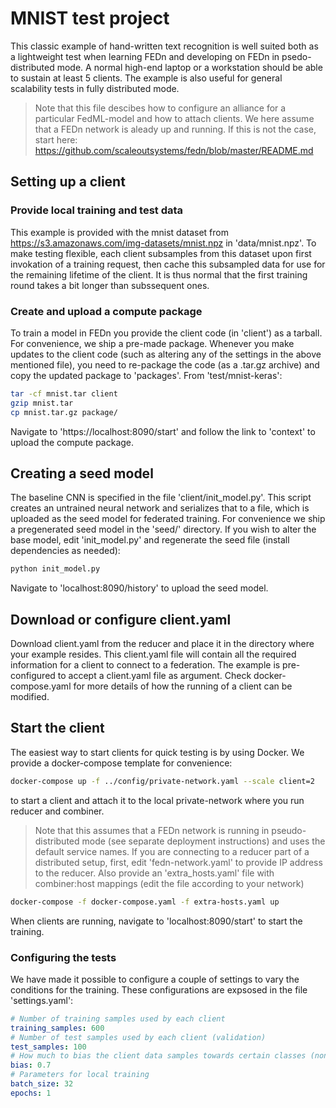 # MNIST test project
This classic example of hand-written text recognition is well suited both as a lightweight test when learning FEDn and developing on FEDn in psedo-distributed mode. A normal high-end laptop or a workstation should be able to sustain at least 5 clients. The example is also useful for general scalability tests in fully distributed mode. 

> Note that this file descibes how to configure an alliance for a particular FedML-model and how to attach clients. We here assume that a FEDn network is aleady up and running. If this is not the case, start here: https://github.com/scaleoutsystems/fedn/blob/master/README.md

## Setting up a client

### Provide local training and test data
This example is provided with the mnist dataset from https://s3.amazonaws.com/img-datasets/mnist.npz in 'data/mnist.npz'.
To make testing flexible, each client subsamples from this dataset upon first invokation of a training request, then cache this subsampled data for use for the remaining lifetime of the client. It is thus normal that the first training round takes a bit longer than subssequent ones.  

### Create and upload a compute package
To train a model in FEDn you provide the client code (in 'client') as a tarball. For convenience, we ship a pre-made package. Whenever you make updates to the client code (such as altering any of the settings in the above mentioned file), you need to re-package the code (as a .tar.gz archive) and copy the updated package to 'packages'. From 'test/mnist-keras':

```bash
tar -cf mnist.tar client
gzip mnist.tar
cp mnist.tar.gz package/
```

Navigate to 'https://localhost:8090/start' and follow the link to 'context' to upload the compute package. 
 
## Creating a seed model
The baseline CNN is specified in the file 'client/init_model.py'. This script creates an untrained neural network and serializes that to a file, which is uploaded as the seed model for federated training. For convenience we ship a pregenerated seed model in the 'seed/' directory. If you wish to alter the base model, edit 'init_model.py' and regenerate the seed file (install dependencies as needed):

```bash
python init_model.py 
```

Navigate to 'localhost:8090/history' to upload the seed model. 
## Download or configure client.yaml
Download client.yaml from the reducer and place it in the directory where your example resides.
This client.yaml file will contain all the required information for a client to connect to a federation.
The example is pre-configured to accept a client.yaml file as argument. Check docker-compose.yaml for more details of how the running of a client can be modified.

## Start the client
The easiest way to start clients for quick testing is by using Docker. We provide a docker-compose template for convenience:

```bash
docker-compose up -f ../config/private-network.yaml --scale client=2 
```
to start a client and attach it to the local private-network where you run reducer and combiner.


> Note that this assumes that a FEDn network is running in pseudo-distributed mode (see separate deployment instructions) and uses the default service names. If you are connecting to a reducer part of a distributed setup, first, edit 'fedn-network.yaml' to provide IP address to the reducer. Also provide an 'extra_hosts.yaml' file with combiner:host mappings (edit the file according to your network)

```bash
docker-compose -f docker-compose.yaml -f extra-hosts.yaml up 
```

When clients are running, navigate to 'localhost:8090/start' to start the training. 

### Configuring the tests
We have made it possible to configure a couple of settings to vary the conditions for the training. These configurations are expsosed in the file 'settings.yaml': 

```yaml 
# Number of training samples used by each client
training_samples: 600
# Number of test samples used by each client (validation)
test_samples: 100
# How much to bias the client data samples towards certain classes (non-IID data partitions)
bias: 0.7
# Parameters for local training
batch_size: 32
epochs: 1
```

